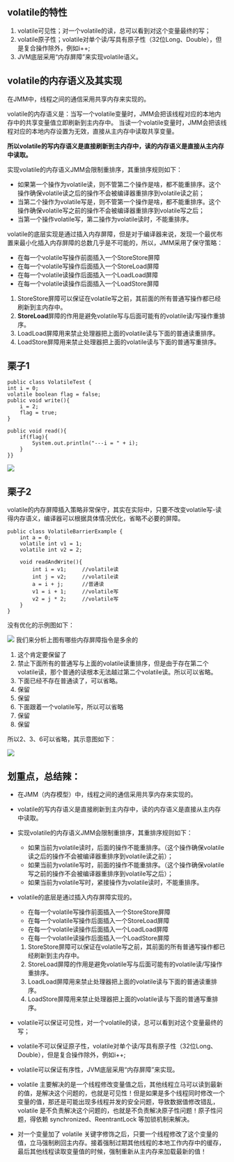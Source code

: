 

## volatile的特性
1. volatile可见性；对一个volatile的读，总可以看到对这个变量最终的写；
2. volatile原子性；volatile对单个读/写具有原子性（32位Long、Double），但是复合操作除外，例如i++;
3. JVM底层采用“内存屏障”来实现volatile语义。

## volatile的内存语义及其实现

在JMM中，线程之间的通信采用共享内存来实现的。

volatile的内存语义是：当写一个volatile变量时，JMM会把该线程对应的本地内存中的共享变量值立即刷新到主内存中。
当读一个volatile变量时，JMM会把该线程对应的本地内存设置为无效，直接从主内存中读取共享变量。

**所以volatile的写内存语义是直接刷新到主内存中，读的内存语义是直接从主内存中读取。**

实现volatile的内存语义JMM会限制重排序，其重排序规则如下：
- 如果第一个操作为volatile读，则不管第二个操作是啥，都不能重排序。这个操作确保volatile读之后的操作不会被编译器重排序到volatile读之前；
- 当第二个操作为volatile写是，则不管第一个操作是啥，都不能重排序。这个操作确保volatile写之前的操作不会被编译器重排序到volatile写之后；
- 当第一个操作volatile写，第二操作为volatile读时，不能重排序。

volatile的底层实现是通过插入内存屏障，但是对于编译器来说，发现一个最优布置来最小化插入内存屏障的总数几乎是不可能的，所以，JMM采用了保守策略：
- 在每一个volatile写操作前面插入一个StoreStore屏障
- 在每一个volatile写操作后面插入一个StoreLoad屏障
- 在每一个volatile读操作后面插入一个LoadLoad屏障
- 在每一个volatile读操作后面插入一个LoadStore屏障
1. StoreStore屏障可以保证在volatile写之前，其前面的所有普通写操作都已经刷新到主内存中。
2. **StoreLoad**屏障的作用是避免volatile写与后面可能有的volatile读/写操作重排序。
3. LoadLoad屏障用来禁止处理器把上面的volatile读与下面的普通读重排序。
4. LoadStore屏障用来禁止处理器把上面的volatile读与下面的普通写重排序。

## 栗子1
```
public class VolatileTest {
int i = 0;
volatile boolean flag = false;
public void write(){
    i = 2;
    flag = true;
}

public void read(){
    if(flag){
        System.out.println("---i = " + i); 
    }
}}
```

![](2020-02-15-并发volatile/sg10pliy.bmp)

## 栗子2
volatile的内存屏障插入策略非常保守，其实在实际中，只要不改变volatile写-读得内存语义，编译器可以根据具体情况优化，省略不必要的屏障。

```
public class VolatileBarrierExample {
    int a = 0;
    volatile int v1 = 1;
    volatile int v2 = 2;

    void readAndWrite(){
        int i = v1;     //volatile读
        int j = v2;     //volatile读
        a = i + j;      //普通读
        v1 = i + 1;     //volatile写
        v2 = j * 2;     //volatile写
    }
}
```
没有优化的示例图如下：

![](2020-02-15-并发volatile/70qjeyj8.bmp)
我们来分析上图有哪些内存屏障指令是多余的
1. 这个肯定要保留了
2. 禁止下面所有的普通写与上面的volatile读重排序，但是由于存在第二个volatile读，那个普通的读根本无法越过第二个volatile读。所以可以省略。
3. 下面已经不存在普通读了，可以省略。
4. 保留
5. 保留
6. 下面跟着一个volatile写，所以可以省略
7. 保留
8. 保留

所以2、3、6可以省略，其示意图如下：

![](2020-02-15-并发volatile/ki0pmlqx.bmp)


## 划重点，总结辣：

- 在JMM（内存模型）中，线程之间的通信采用共享内存来实现的。
- volatile的写内存语义是直接刷新到主内存中，读的内存语义是直接从主内存中读取。
- 实现volatile的内存语义JMM会限制重排序，其重排序规则如下：
    - 如果当前为volatile读时，后面的操作不能重排序。（这个操作确保volatile读之后的操作不会被编译器重排序到volatile读之前）；
    - 如果当前为volatile写时，前面的操作不能重排序。（这个操作确保volatile写之前的操作不会被编译器重排序到volatile写之后）；
    - 如果当前为volatile写时，紧接操作为volatile读时，不能重排序。
- volatile的底层是通过插入内存屏障实现的。

    - 在每一个volatile写操作前面插入一个StoreStore屏障
    - 在每一个volatile写操作后面插入一个StoreLoad屏障
    - 在每一个volatile读操作后面插入一个LoadLoad屏障
    - 在每一个volatile读操作后面插入一个LoadStore屏障

    1. StoreStore屏障可以保证在volatile写之前，其前面的所有普通写操作都已经刷新到主内存中。
    2. StoreLoad屏障的作用是避免volatile写与后面可能有的volatile读/写操作重排序。
    3. LoadLoad屏障用来禁止处理器把上面的volatile读与下面的普通读重排序。
    4. LoadStore屏障用来禁止处理器把上面的volatile读与下面的普通写重排序。

- volatile可以保证可见性，对一个volatile的读，总可以看到对这个变量最终的写；
- volatile不可以保证原子性，volatile对单个读/写具有原子性（32位Long、Double），但是复合操作除外，例如i++;
- volatile可以保证有序性，JVM底层采用“内存屏障”来实现。
- volatile 主要解决的是一个线程修改变量值之后，其他线程立马可以读到最新的值，是解决这个问题的，也就是可见性！但是如果是多个线程同时修改一个变量的值，那还是可能出现多线程并发的安全问题，导致数据值修改错乱，volatile 是不负责解决这个问题的，也就是不负责解决原子性问题！原子性问题，得依赖 synchronized、ReentrantLock 等加锁机制来解决。
- 对一个变量加了 volatile 关键字修饰之后，只要一个线程修改了这个变量的值，立马强制刷回主内存。接着强制过期其他线程的本地工作内存中的缓存，最后其他线程读取变量值的时候，强制重新从主内存来加载最新的值！